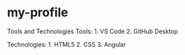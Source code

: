 # my-profile

Tools and Technologies
Tools: 
    1. VS Code
    2. GitHub Desktop

Technologies:
    1. HTML5
    2. CSS
    3. Angular